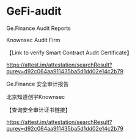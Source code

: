 # GeFi-audit
Ge.Finance Audit Reports

Knownsec Audit Firm

【Link to verify Smart Contract Audit Certificate】

https://attest.im/attestation/searchResult?qurey=d92c064aa911435ba5d1dd02e14c2b79



Ge.Finance 安全审计报告

北京知道创宇Knownsec

【查询安全审计证书链接】

https://attest.im/attestation/searchResult?qurey=d92c064aa911435ba5d1dd02e14c2b79
